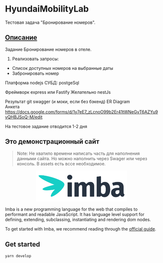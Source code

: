 # HyundaiMobilityLab

Тестовая задача "Бронирование номеров".

## [Описание](https://docs.google.com/document/d/1FU7RZNQdHMjzVcEDm94gEjjlkDfQT9 "Описание")

Задание
Бронирование номеров в отеле. 
1. Реализовать запросы: 
* Список доступных номеров на выбранные даты 
* Забронировать номер

Платформа 
nodejs СУБД: postgeSql 

Фреймворк
express или Fastify 
Желательно nestJs 

Результат
git 
swagger (и моки, если без бэкенд)
ER Diagram  
Анкета  https://docs.google.com/forms/d/1y7eE7_zLcnoO99b2Er41tWNeGvT6AZYu9vQHBJSoQ-M/edit 


На тестовое задание отводится 1-2 дня

## Это демонстрационный сайт

> Note: Не хватило времени написать часть для наполнения данными сайта. Но можно наполнить через Swager или через консоль. В assets есть вссе необходимое.

<p align="center">
<a href="https://imba.io" target="_blank">
<img width="300" src="https://github.com/imba/brand/blob/master/imba-web-logo.png"></a>
</p>

Imba is a new programming language for the web that compiles to performant and readable JavaScript. It has language level support for defining, extending, subclassing, instantiating and rendering dom nodes.

To get started with Imba, we recommend reading through the [official guide](https://v1.imba.io/).

## Get started

```
yarn develop

```
